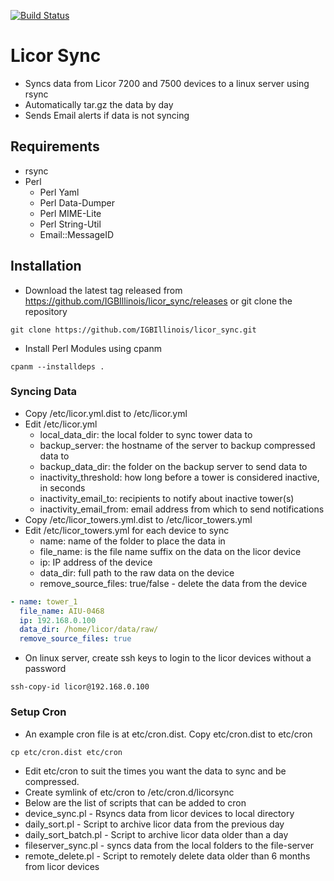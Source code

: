 [![Build Status](https://travis-ci.com/IGBIllinois/licor_sync.svg?branch=master)](https://travis-ci.com/IGBIllinois/licor_sync)

# Licor Sync
* Syncs data from Licor 7200 and 7500 devices to a linux server using rsync
* Automatically tar.gz the data by day
* Sends Email alerts if data is not syncing

## Requirements
* rsync
* Perl
  * Perl Yaml
  * Perl Data-Dumper
  * Perl MIME-Lite
  * Perl String-Util
  * Email::MessageID
## Installation
* Download the latest tag released from https://github.com/IGBIllinois/licor_sync/releases or git clone the repository
```
git clone https://github.com/IGBIllinois/licor_sync.git
```
* Install Perl Modules using cpanm
```
cpanm --installdeps .
```

### Syncing Data
* Copy /etc/licor.yml.dist to /etc/licor.yml
* Edit /etc/licor.yml
  * local_data_dir: the local folder to sync tower data to
  * backup_server: the hostname of the server to backup compressed data to
  * backup_data_dir: the folder on the backup server to send data to
  * inactivity_threshold: how long before a tower is considered inactive, in seconds
  * inactivity_email_to: recipients to notify about inactive tower(s)
  * inactivity_email_from: email address from which to send notifications
* Copy /etc/licor_towers.yml.dist to /etc/licor_towers.yml
* Edit /etc/licor_towers.yml for each device to sync
  * name: name of the folder to place the data in
  * file_name: is the file name suffix on the data on the licor device
  * ip: IP address of the device
  * data_dir: full path to the raw data on the device
  * remove_source_files: true/false - delete the data from the device
```yaml
- name: tower_1
  file_name: AIU-0468
  ip: 192.168.0.100
  data_dir: /home/licor/data/raw/
  remove_source_files: true
```
* On linux server, create ssh keys to login to the licor devices without a password
```shell
ssh-copy-id licor@192.168.0.100
```

### Setup Cron
* An example cron file is at etc/cron.dist.  Copy etc/cron.dist to etc/cron
```shell
cp etc/cron.dist etc/cron
```
* Edit etc/cron to suit the times you want the data to sync and be compressed.
* Create symlink of etc/cron to /etc/cron.d/licorsync
* Below are the list of scripts that can be added to cron
* device_sync.pl - Rsyncs data from licor devices to local directory
* daily_sort.pl - Script to archive licor data from the previous day
* daily_sort_batch.pl - Script to archive licor data older than a day 
* fileserver_sync.pl - syncs data from the local folders to the file-server
* remote_delete.pl - Script to remotely delete data older than 6 months from licor devices

